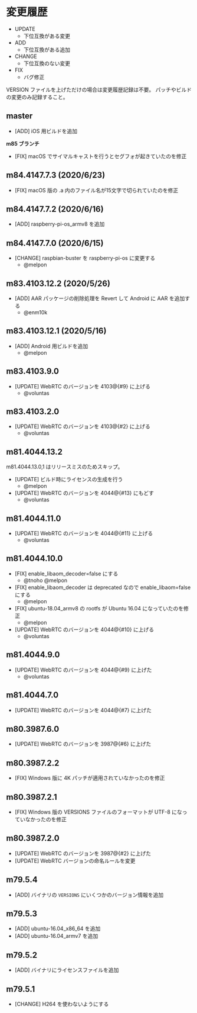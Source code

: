 # 変更履歴

- UPDATE
    - 下位互換がある変更
- ADD
    - 下位互換がある追加
- CHANGE
    - 下位互換のない変更
- FIX
    - バグ修正

VERSION ファイルを上げただけの場合は変更履歴記録は不要。
パッチやビルドの変更のみ記録すること。

## master

- [ADD] iOS 用ビルドを追加

**m85 ブランチ**

- [FIX] macOS でサイマルキャストを行うとセグフォが起きていたのを修正

## m84.4147.7.3 (2020/6/23)

- [FIX] macOS 版の .a 内のファイル名が15文字で切られていたのを修正

## m84.4147.7.2 (2020/6/16)

- [ADD] raspberry-pi-os_armv8 を追加

## m84.4147.7.0 (2020/6/15)

- [CHANGE] raspbian-buster を raspberry-pi-os に変更する
    - @melpon

## m83.4103.12.2 (2020/5/26)

- [ADD] AAR パッケージの削除処理を Revert して Android に AAR を追加する
    - @enm10k

## m83.4103.12.1 (2020/5/16)

- [ADD] Android 用ビルドを追加
    - @melpon

## m83.4103.9.0

- [UPDATE] WebRTC のバージョンを 4103@{#9} に上げる
    - @voluntas

## m83.4103.2.0

- [UPDATE] WebRTC のバージョンを 4103@{#2} に上げる
    - @voluntas

## m81.4044.13.2

m81.4044.13.0,1 はリリースミスのためスキップ。

- [UPDATE] ビルド時にライセンスの生成を行う
    - @melpon
- [UPDATE] WebRTC のバージョンを 4044@{#13} にもどす
    - @voluntas

## m81.4044.11.0

- [UPDATE] WebRTC のバージョンを 4044@{#11} に上げる
    - @voluntas

## m81.4044.10.0

- [FIX] enable_libaom_decoder=false にする
    - @tnoho @melpon
- [FIX] enable_libaom_decoder は deprecated なので enable_libaom=false にする
    - @melpon
- [FIX] ubuntu-18.04_armv8 の rootfs が Ubuntu 16.04 になっていたのを修正
    - @melpon
- [UPDATE] WebRTC のバージョンを 4044@{#10} に上げる
    - @voluntas

## m81.4044.9.0

- [UPDATE] WebRTC のバージョンを 4044@{#9} に上げた
    - @voluntas

## m81.4044.7.0

- [UPDATE] WebRTC のバージョンを 4044@{#7} に上げた

## m80.3987.6.0

- [UPDATE] WebRTC のバージョンを 3987@{#6} に上げた

## m80.3987.2.2

- [FIX] Windows 版に 4K パッチが適用されていなかったのを修正

## m80.3987.2.1

- [FIX] Windows 版の VERSIONS ファイルのフォーマットが UTF-8 になっていなかったのを修正

## m80.3987.2.0

- [UPDATE] WebRTC のバージョンを 3987@{#2} に上げた
- [UPDATE] WebRTC バージョンの命名ルールを変更

## m79.5.4

- [ADD] バイナリの `VERSIONS` にいくつかのバージョン情報を追加

## m79.5.3

- [ADD] ubuntu-16.04_x86_64 を追加
- [ADD] ubuntu-16.04_armv7 を追加

## m79.5.2

- [ADD] バイナリにライセンスファイルを追加

## m79.5.1

- [CHANGE] H264 を使わないようにする
